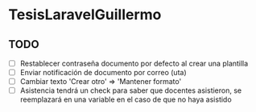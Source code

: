 # TesisLaravelGuillermo

## TODO

- [ ] Restablecer contraseña documento por defecto al crear una plantilla
- [ ] Enviar notificación de documento por correo (uta)
- [ ] Cambiar texto 'Crear otro' => 'Mantener formato'
- [ ] Asistencia tendrá un check para saber que docentes asistieron, se reemplazará en una variable en el caso de que no haya asistido
